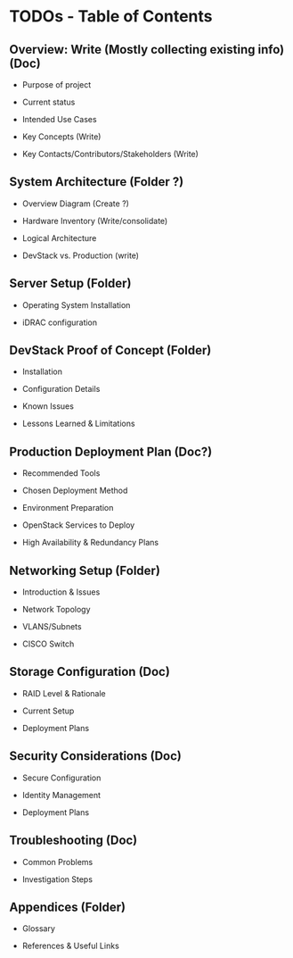 # TODOs - Table of Contents 

## Overview: Write (Mostly collecting existing info) (Doc)

- Purpose of project 

- Current status 

- Intended Use Cases 

- Key Concepts (Write)

- Key Contacts/Contributors/Stakeholders (Write)

## System Architecture (Folder ?)

- Overview Diagram (Create ?)

- Hardware Inventory (Write/consolidate)

- Logical Architecture 

- DevStack vs. Production (write)

## Server Setup (Folder)

- Operating System Installation 

- iDRAC configuration 

## DevStack Proof of Concept (Folder)

- Installation 

- Configuration Details 

- Known Issues 

- Lessons Learned & Limitations 

## Production Deployment Plan (Doc?)

- Recommended Tools 

- Chosen Deployment Method 

- Environment Preparation 

- OpenStack Services to Deploy 

- High Availability & Redundancy Plans 

## Networking Setup (Folder)

- Introduction & Issues 

- Network Topology 

- VLANS/Subnets 

- CISCO Switch 

## Storage Configuration (Doc)

- RAID Level & Rationale 

- Current Setup 

- Deployment Plans 

## Security Considerations (Doc)

- Secure Configuration 

- Identity Management 

- Deployment Plans 

## Troubleshooting (Doc)

- Common Problems 

- Investigation Steps 

## Appendices (Folder)

- Glossary 

- References & Useful Links 

 
